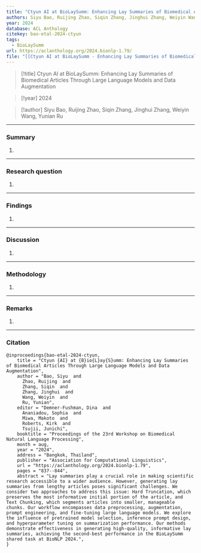 ```yaml
---
title: "Ctyun AI at BioLaySumm: Enhancing Lay Summaries of Biomedical Articles Through Large Language Models and Data Augmentation"
authors: Siyu Bao, Ruijing Zhao, Siqin Zhang, Jinghui Zhang, Weiyin Wang, Yunian Ru
year: 2024
database: ACL Anthology
citekey: bao-etal-2024-ctyun
tags:
  - BioLaySumm
url: https://aclanthology.org/2024.bionlp-1.79/
file: "[[Ctyun AI at BioLaySumm - Enhancing Lay Summaries of Biomedical Articles Through Large Language Models and Data Augmentation.pdf]]"
---
```


>[!title]
Ctyun AI at BioLaySumm: Enhancing Lay Summaries of Biomedical Articles Through Large Language Models and Data Augmentation

>[!year]
2024

>[!author]
Siyu Bao, Ruijing Zhao, Siqin Zhang, Jinghui Zhang, Weiyin Wang, Yunian Ru


------------------------------------

### Summary
1. 

------------------------------------

### Research question
1. 

------------------------------------

### Findings
1. 

------------------------------------

### Discussion
1. 

------------------------------------

### Methodology
1. 

------------------------------------

### Remarks
1. 

------------------------------------

### Citation

```
@inproceedings{bao-etal-2024-ctyun,
    title = "Ctyun {AI} at {B}io{L}ay{S}umm: Enhancing Lay Summaries of Biomedical Articles Through Large Language Models and Data Augmentation",
    author = "Bao, Siyu  and
      Zhao, Ruijing  and
      Zhang, Siqin  and
      Zhang, Jinghui  and
      Wang, Weiyin  and
      Ru, Yunian",
    editor = "Demner-Fushman, Dina  and
      Ananiadou, Sophia  and
      Miwa, Makoto  and
      Roberts, Kirk  and
      Tsujii, Junichi",
    booktitle = "Proceedings of the 23rd Workshop on Biomedical Natural Language Processing",
    month = aug,
    year = "2024",
    address = "Bangkok, Thailand",
    publisher = "Association for Computational Linguistics",
    url = "https://aclanthology.org/2024.bionlp-1.79",
    pages = "837--844",
    abstract = "Lay summaries play a crucial role in making scientific research accessible to a wider audience. However, generating lay summaries from lengthy articles poses significant challenges. We consider two approaches to address this issue: Hard Truncation, which preserves the most informative initial portion of the article, and Text Chunking, which segments articles into smaller, manageable chunks. Our workflow encompasses data preprocessing, augmentation, prompt engineering, and fine-tuning large language models. We explore the influence of pretrained model selection, inference prompt design, and hyperparameter tuning on summarization performance. Our methods demonstrate effectiveness in generating high-quality, informative lay summaries, achieving the second-best performance in the BioLaySumm shared task at BioNLP 2024.",
}
```